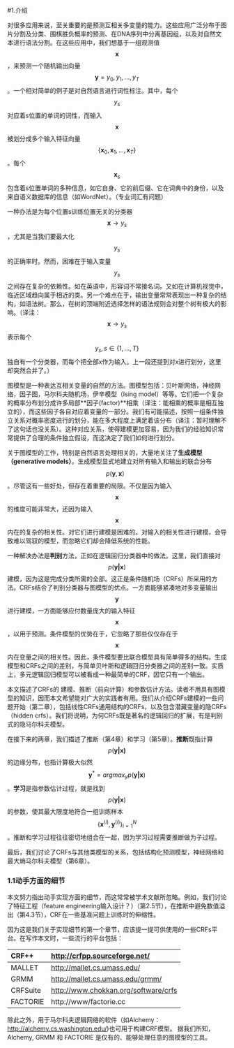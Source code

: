 #1.介绍

对很多应用来说，至关重要的是预测互相关多变量的能力。这些应用广泛分布于图片分割及分类、围棋胜负概率的预测、在DNA序列中分离基因组，以及对自然文本进行语法分割。在这些应用中，我们想基于一组观测值$$\pmb{x}$$，来预测一个随机输出向量$$\pmb y={y_0,y_1,...,y_T}$$。一个相对简单的例子是对自然语言进行词性标注。其中，每个$$y_s$$对应着s位置的单词的词性，而输入$$\pmb x$$被划分成多个输入特征向量$$\{\pmb x_0,\pmb x_1,...,\pmb x_T\}$$。每个$$\pmb x_s$$ 包含着s位置单词的多种信息，如它自身、它的前后缀、它在词典中的身份，以及来自语义数据库的信息（如WordNet）。（专业词汇有问题）

一种办法是为每个位置s训练位置无关的分类器$$\pmb x \to y_s$$，尤其是当我们要最大化$$y_s$$的正确率时。然而，困难在于输入变量$$y_s$$之间存在复杂的依赖性。如在英语中，形容词不常接名词。又如在计算机视觉中，临近区域趋向属于相近的类。另一个难点在于，输出变量常常表现出一种复杂的结构，如语法树。那么，在树的顶端附近选择怎样的语法规则会对整个树有极大的影响。（译注：$$\pmb x \to y_s$$表示每个$$y_s,s\in\{1,...,T\}$$独自有一个分类器，而每个把全部x作为输入。上一段还提到对x进行划分，这里却突然合并了。）

图模型是一种表达互相关变量的自然的方法。图模型包括：贝叶斯网络，神经网络，因子图，马尔科夫随机场，伊辛模型（Ising model）等等。它们把一个复杂的概率分布划分成许多局部**因子\(factor\)**相乘（译注：能相乘的概率是相互独立的），而这些因子各自对应着变量的一部分。我们有可能描述，按照一组条件独立关系对概率密度进行的划分，能在多大程度上满足着该分布（译注：暂时理解不了这句话也没关系）。这种对应关系，使得建模更加容易，因为我们的经验知识常常提供了合理的条件独立假设，而这决定了我们如何进行划分。

关于图模型的工作，特别是自然语言处理相关的，大量地关注了**生成模型（generative models）**。生成模型显式地建立对所有输入和输出的联合分布$$p(\pmb y,\pmb {x}）$$。尽管这有一些好处，但存在着重要的局限。不仅是因为输入$$\pmb x$$的维度可能非常大，还因为输入$$\pmb x$$内在的复杂的相关性。对它们进行建模是困难的。对输入的相关性进行建模，会导致难以驾驭的模型，而忽略它们却会降低系统的性能。

一种解决办法是**判别**方法，正如在逻辑回归分类器中的做法。这里，我们直接对$$p(\pmb {y|x})$$建模，因为这是完成分类所需的全部。这正是条件随机场（CRFs）所采用的方法。CRFs结合了判别分类器与图模型的优点。一方面能够紧凑地对多变量输出$$\pmb y$$进行建模，一方面能够应付数量庞大的输入特征$$\pmb x$$，以用于预测。条件模型的优势在于，它忽略了那些仅仅存在于$$\pmb x$$内在变量之间的相关性。因此，条件模型要比联合模型具有简单得多的结构。生成模型和CRFs之间的差别，与简单贝叶斯和逻辑回归分类器之间的差别一致。实质上，多元逻辑回归模型可以被看成一种最简单的CRF，因它只有一个输出。

本文描述了CRFs的 建模、推断（前向计算）和参数估计方法。读者不用具有图模型的知识，因而本文希望能对广大的实践者有用。我们从介绍CRFs建模的一些问题开始（第二章），包括线性CRFs通用结构的CRFs，以及包含潜藏变量的隐CRFs（hidden crfs）。我们将说明，为何CRFs既是著名的逻辑回归的扩展，有是判别式的隐马尔科夫模型。

在接下来的两章，我们描述了推断（第4章）和学习（第5章）。**推断**既指计算$$p(\pmb {y|x)}$$的边缘分布，也指计算极大似然$$\pmb y^{*} =argmax_y p(\pmb {y|x})$$。**学习**是指参数估计过程，就是找到$$p(\pmb {y|x})$$的参数，使其最大限度地符合一组训练样本$$\{\pmb x^{(i)}, \pmb y^{(i)}\}^N_{i=1}$$。推断和学习过程往往密切地组合在一起，因为学习过程需要推断做为子过程。

最后，我们讨论了CRFs与其他类模型的关系，包括结构化预测模型，神经网络和最大熵马尔科夫模型（第6章）。

### 1.1动手方面的细节

本文努力指出动手实现方面的细节，而这常常被学术文献所忽略。例如，我们讨论了特征工程（feature engineering输入设计？）（第2.5节），在推断中避免数值溢出（第4.3节），CRF在一些基准问题上训练时的伸缩性。

因为这是我们关于实现细节的第一个章节，应该提一提可供使用的一些CRFs平台。在写作本文时，一些流行的平台包括：

| CRF++| http://crfpp.sourceforge.net/ |
| :--- | :--- |
| MALLET|http://mallet.cs.umass.edu/ |
| GRMM | http://mallet.cs.umass.edu/grmm/|
|CRFSuite | http://www.chokkan.org/software/crfs |
|FACTORIE | http://www/factorie.cc |

除此之外，用于马尔科夫逻辑网络的软件（如Alchemy：http://alchemy.cs.washington.edu/)也可用于构建CRF模型。 据我们所知，Alchemy, GRMM 和 FACTORIE 是仅有的、能够处理任意的图模型的工具。